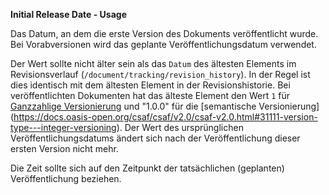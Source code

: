 **Initial Release Date - Usage**

Das Datum, an dem die erste Version des Dokuments veröffentlicht wurde.
Bei Vorabversionen wird das geplante Veröffentlichungsdatum verwendet.

Der Wert sollte nicht älter sein als das `Datum` des ältesten Elements im Revisionsverlauf (`/document/tracking/revision_history`).
In der Regel ist dies identisch mit dem ältesten Element in der Revisionshistorie.
Bei veröffentlichten Dokumenten hat das älteste Element den Wert `1` für [Ganzzahlige Versionierung](https://docs.oasis-open.org/csaf/csaf/v2.0/csaf-v2.0.html#31112-version-type---semantic-versioning)
und "1.0.0" für die [semantische Versionierung] (https://docs.oasis-open.org/csaf/csaf/v2.0/csaf-v2.0.html#31111-version-type---integer-versioning).
Der Wert des ursprünglichen Veröffentlichungsdatums ändert sich nach der Veröffentlichung dieser ersten Version nicht mehr.

Die Zeit sollte sich auf den Zeitpunkt der tatsächlichen (geplanten) Veröffentlichung beziehen.

